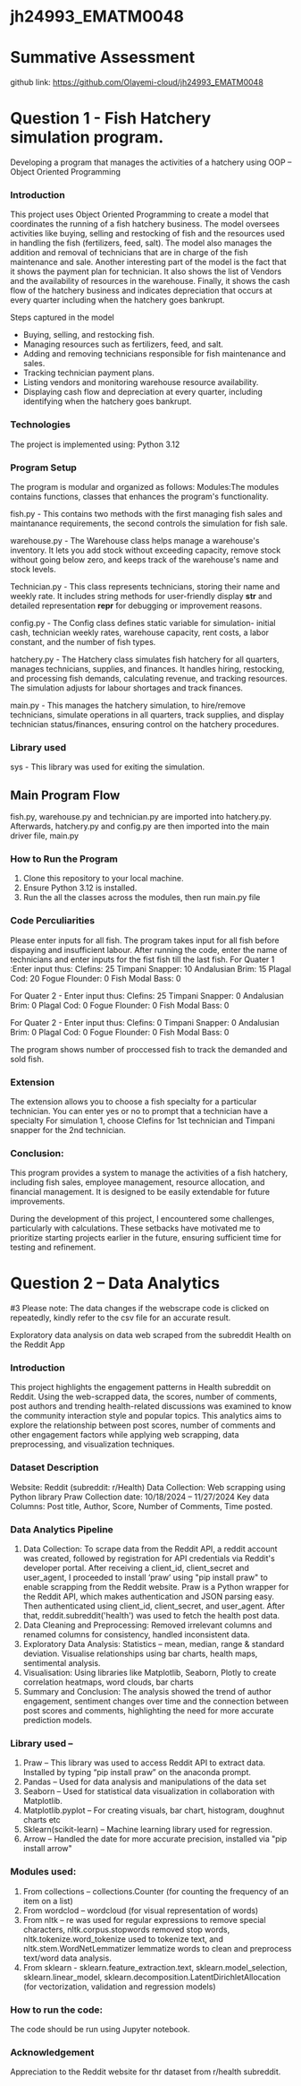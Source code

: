 # jh24993_EMATM0048
# Summative Assessment

github link: https://github.com/Olayemi-cloud/jh24993_EMATM0048

# Question 1 - Fish Hatchery simulation program.

Developing a program that manages the activities of a hatchery using OOP – Object Oriented Programming

### Introduction

This project uses Object Oriented Programming to create a model that coordinates the running of a fish hatchery business. The model oversees activities like buying, selling and restocking of fish and the resources used in handling the fish (fertilizers, feed, salt). The model also manages the addition and removal of technicians that are in charge of the fish maintenance and sale. Another interesting part of the model is the fact that it shows the payment plan for technician. It also shows the list of Vendors and the availability of resources in the warehouse. Finally, it shows the cash flow of the hatchery business and indicates depreciation that occurs at every quarter including when the hatchery goes bankrupt.

Steps captured in the model
- Buying, selling, and restocking fish.
- Managing resources such as fertilizers, feed, and salt.
- Adding and removing technicians responsible for fish maintenance and sales.
- Tracking technician payment plans.
- Listing vendors and monitoring warehouse resource availability.
- Displaying cash flow and depreciation at every quarter, including identifying when the hatchery goes bankrupt.

### Technologies
The project is implemented using:
Python 3.12

### Program Setup
The program is modular and organized as follows:
Modules:The modules contains functions, classes that enhances the program's functionality.

fish.py - This contains two methods with the first managing fish sales and maintanance requirements, the second controls the simulation for fish sale.

warehouse.py - The Warehouse class helps manage a warehouse's inventory. It lets you add stock without exceeding capacity, remove stock without going below zero, and keeps track of the warehouse's name and stock levels.

Technician.py - This class represents technicians, storing their name and weekly rate. It includes string methods for user-friendly display __str__ and detailed representation __repr__ for debugging or improvement reasons.

config.py - The Config class defines static variable for simulation- initial cash, technician weekly rates, warehouse capacity, rent costs, a labor constant, and the number of fish types.

hatchery.py - The Hatchery class simulates fish hatchery for all quarters, manages technicians, supplies, and finances. It handles hiring, restocking, and processing fish demands, calculating revenue, and tracking resources. The simulation adjusts for labour shortages and track finances.

main.py - This manages the hatchery simulation, to hire/remove technicians, simulate operations in all quarters, track supplies, and display technician status/finances, ensuring control on the hatchery procedures.

### Library used

sys - This library was used for exiting the simulation.

## Main Program Flow
fish.py, warehouse.py and technician.py are imported into hatchery.py. Afterwards, hatchery.py and config.py are then imported into the main driver file, main.py

### How to Run the Program
1. Clone this repository to your local machine.
2. Ensure Python 3.12 is installed.
3. Run the all the classes across the modules, then run main.py file

### Code Perculiarities
Please enter inputs for all fish. The program takes input for all fish before dispaying and insufficient labour.
After running the code, enter the name of technicians and enter inputs for the fist fish till the last fish.
For Quater 1 :Enter input thus:
Clefins: 25
Timpani Snapper: 10
Andalusian Brim: 15
Plagal Cod: 20
Fogue Flounder: 0
Fish Modal Bass: 0

For Quater 2 - Enter input thus:
Clefins: 25
Timpani Snapper: 0
Andalusian Brim: 0
Plagal Cod: 0
Fogue Flounder: 0
Fish Modal Bass: 0

For Quater 2 - Enter input thus:
Clefins: 0
Timpani Snapper: 0
Andalusian Brim: 0
Plagal Cod: 0
Fogue Flounder: 0
Fish Modal Bass: 0

The program shows number of proccessed fish to track the demanded and sold fish.

### Extension
The extension allows you to choose a fish specialty for a particular technician.
You can enter yes or no to prompt that a technician have a specialty
For simulation 1, choose Clefins for 1st technician and Timpani snapper for the 2nd technician. 



### Conclusion:
This program provides a system to manage the activities of a fish hatchery, including fish sales, employee management, resource allocation, and financial management. It is designed to be easily extendable for future improvements.

During the development of this project, I encountered some challenges, particularly with calculations. These setbacks have motivated me to prioritize starting projects earlier in the future, ensuring sufficient time for testing and refinement. 






























































































# Question 2 – Data Analytics

#3 Please note: The data changes if the webscrape code is clicked on repeatedly, kindly refer to the csv file for an accurate result.

Exploratory data analysis on data web scraped from the subreddit Health on the Reddit App

### Introduction
This project highlights the engagement patterns in Health subreddit on Reddit. Using the web-scrapped data, the scores, number of comments, post authors and trending health-related discussions was examined to know the community interaction style and popular topics. This analytics aims to explore the relationship between post scores, number of comments and other engagement factors while applying web scrapping, data preprocessing, and visualization techniques.

### Dataset Description
Website: Reddit (subreddit: r/Health)
Data Collection: Web scrapping using Python library Praw
Collection date: 10/18/2024 – 11/27/2024
Key data Columns: Post title, Author, Score, Number of Comments, Time posted.

### Data Analytics Pipeline
1.	Data Collection: To scrape data from the Reddit API, a reddit account was created, followed by registration for API credentials via Reddit's developer portal. After receiving a client_id, client_secret and user_agent, I proceeded to install ‘praw’ using "pip install praw" to enable scrapping from the Reddit website. Praw is a Python wrapper for the Reddit API, which makes authentication and JSON parsing easy. Then authenticated using client_id, client_secret, and user_agent. After that, reddit.subreddit('health') was used to fetch the health post data.
2.	Data Cleaning and Preprocessing: Removed irrelevant columns and renamed columns for consistency, handled inconsistent data.
3.	Exploratory Data Analysis: Statistics – mean, median, range & standard deviation. Visualise relationships using bar charts, health maps, sentimental analysis.
4.	Visualisation: Using libraries like Matplotlib, Seaborn, Plotly to create correlation heatmaps, word clouds, bar charts
5.	Summary and Conclusion: The analysis showed the trend of author engagement, sentiment changes over time and the connection between post scores and comments, highlighting the need for more accurate prediction models.

### Library used –
1.	Praw –  This library was used to access Reddit API to extract data. Installed by typing “pip install praw” on the anaconda prompt.
2.	Pandas – Used for data analysis and manipulations of the data set
3.	Seaborn – Used for statistical data visualization in collaboration with Matplotlib.
4.	Matplotlib.pyplot – For creating visuals, bar chart, histogram, doughnut charts etc
5.	Sklearn(scikit-learn) – Machine learning library used for regression.
6.	Arrow – Handled the date for more accurate precision, installed via "pip install arrow"


### Modules used:
1.	From collections – collections.Counter (for counting the frequency of an item on a list)
2.	From wordclod – wordcloud (for visual representation of words)
3.	From nltk – re  was used for regular expressions to remove special characters, nltk.corpus.stopwords removed stop words, nltk.tokenize.word_tokenize used to tokenize text, and nltk.stem.WordNetLemmatizer lemmatize words to clean and preprocess text/word data analysis.
4.	From sklearn - sklearn.feature_extraction.text, sklearn.model_selection, sklearn.linear_model, sklearn.decomposition.LatentDirichletAllocation (for vectorization, validation and regression models)

### How to run the code:
The code should be run using Jupyter notebook.

### Acknowledgement
Appreciation to the Reddit website for thr dataset from r/health subreddit.




